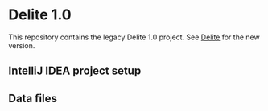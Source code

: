 Delite 1.0
==========

This repository contains the legacy Delite 1.0 project.  See [Delite](https://github.com/stanford-ppl/Delite) for the new version.

IntelliJ IDEA project setup
---------------------------

Data files
----------




